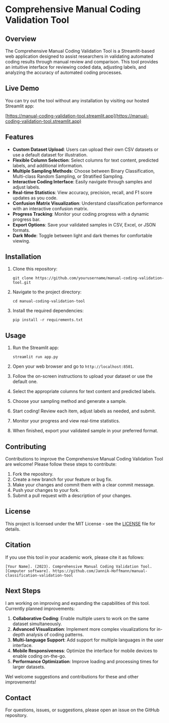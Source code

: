 
# Comprehensive Manual Coding Validation Tool

## Overview

The Comprehensive Manual Coding Validation Tool is a Streamlit-based web application designed to assist researchers in validating automated coding results through manual review and comparison. This tool provides an intuitive interface for reviewing coded data, adjusting labels, and analyzing the accuracy of automated coding processes.

## Live Demo

You can try out the tool without any installation by visiting our hosted Streamlit app:

[https://manual-coding-validation-tool.streamlit.app](https://manual-coding-validation-tool.streamlit.app)

## Features

- **Custom Dataset Upload**: Users can upload their own CSV datasets or use a default dataset for illustration.
- **Flexible Column Selection**: Select columns for text content, predicted labels, and additional information.
- **Multiple Sampling Methods**: Choose between Binary Classification, Multi-class Random Sampling, or Stratified Sampling.
- **Interactive Coding Interface**: Easily navigate through samples and adjust labels.
- **Real-time Statistics**: View accuracy, precision, recall, and F1 score updates as you code.
- **Confusion Matrix Visualization**: Understand classification performance with an interactive confusion matrix.
- **Progress Tracking**: Monitor your coding progress with a dynamic progress bar.
- **Export Options**: Save your validated samples in CSV, Excel, or JSON formats.
- **Dark Mode**: Toggle between light and dark themes for comfortable viewing.

## Installation

1. Clone this repository:
   ```
   git clone https://github.com/yourusername/manual-coding-validation-tool.git
   ```

2. Navigate to the project directory:
   ```
   cd manual-coding-validation-tool
   ```

3. Install the required dependencies:
   ```
   pip install -r requirements.txt
   ```

## Usage

1. Run the Streamlit app:
   ```
   streamlit run app.py
   ```

2. Open your web browser and go to `http://localhost:8501`.

3. Follow the on-screen instructions to upload your dataset or use the default one.

4. Select the appropriate columns for text content and predicted labels.

5. Choose your sampling method and generate a sample.

6. Start coding! Review each item, adjust labels as needed, and submit.

7. Monitor your progress and view real-time statistics.

8. When finished, export your validated sample in your preferred format.

## Contributing

Contributions to improve the Comprehensive Manual Coding Validation Tool are welcome! Please follow these steps to contribute:

1. Fork the repository.
2. Create a new branch for your feature or bug fix.
3. Make your changes and commit them with a clear commit message.
4. Push your changes to your fork.
5. Submit a pull request with a description of your changes.

## License

This project is licensed under the MIT License - see the [LICENSE](LICENSE) file for details.

## Citation

If you use this tool in your academic work, please cite it as follows:

```
[Your Name]. (2023). Comprehensive Manual Coding Validation Tool. [Computer software]. https://github.com/Jannik-Hoffmann/manual-classification-validation-tool
```

## Next Steps

I am working on improving and expanding the capabilities of this tool. Currently planned improvements:

1. **Collaborative Coding**: Enable multiple users to work on the same dataset simultaneously.
2. **Advanced Visualization**: Implement more complex visualizations for in-depth analysis of coding patterns.
3. **Multi-language Support**: Add support for multiple languages in the user interface.
4. **Mobile Responsiveness**: Optimize the interface for mobile devices to enable coding on-the-go.
5. **Performance Optimization**: Improve loading and processing times for larger datasets.

WeI welcome suggestions and contributions for these and other improvements!

## Contact

For questions, issues, or suggestions, please open an issue on the GitHub repository.
